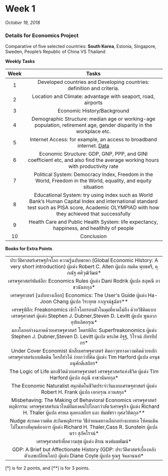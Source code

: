 # Week 1

*October 19, 2018*

### Details for Economics Project

Comparative of five selected countries: **South Korea**, Estonia, Singapore, Sweden, People’s Republic of China VS Thailand

**Weekly Tasks**

|Week|Tasks|
|:--:|:--:|
|1| Developed countries and Developing countries: definition and criteria.|
|2| Location and Climate: advantage with seaport, road, airports|
|3| Economic History/Background|
|4| Demographic Structure: median age or working-age population, retirement age, gender disparity in the workplace etc.|
|5| Internet Access: for example, an access to broadband internet. [Data](https://data.oecd.org/ict/internet-access.htm)|
|6| Economic Structure: GDP, GNP, PPP, and GINI coefficient etc, and also find the average working hours with productivity rate|
|7| Political System: Democracy Index, Freedom in the World, Freedom in the World, equality, and equity situation|
|8| Educational System: try using index such as World Bank’s Human Capital Index and international standard test such as PISA score, Academic OLYMPIAD with how they achieved that successfully|
|9| Health Care and Public Health System: life expectancy, happiness, and healthily of people|
|10| Conclusion|

**Books for Extra Points**

||
|:-:|
|ประวัติศาสตร์เศรษฐกิจโลก ความรู้ฉบับพกพา (Global Economic History: A very short introduction) ผู้แต่ง Robert C. Allen ผู้แปล สมคิด พุทธศรี, คุภณัฐ ศศิวุฒิวัฒน์*|
|เศรษฐศาสตร์พันธ์ลึก: Economics Rules ผู้แต่ง Dani Rodrik ผู้แปล สฤษณี อาชวนันทกุล*|
|เศรษฐศาสตร์ [ฉบับทางเลือก] Economics: The User's Guide ผู้แต่ง Ha-Joon Chang ผู้แปล วีระยุทธ กาญจน์ชูฉัตร**|
|เศรษฐพิลึก: Freakonomics เข้าใจโลกรอบตัวในมุมที่คาดไม่ถึง ด้วยวิธีคิดแบบเศรษฐศาสตร์ ผู้แต่ง Stephen J. Dubner,Steven D. Levitt ผู้แปล พูนลาภ อุทัยเลิศอรุณ*|
|มองโลกอย่างฉลาดด้วยเศรษฐศาสตร์ โคตรพิลึก: Superfreakonomics ผู้แต่ง Stephen J. Dubner,Steven D. Levitt ผู้แปล พรเลิศ อิฐฐ์, วิโรจน์ ภัทรทีปกร*|
|Under Cover Economist นักสืบเศรษฐศาสตร์ ติดอาวุธทางความคิดด้วยหลักเศรษฐศาสตร์แบบติดดิน ใครก็ทำได้ ง่ายกว่าที่คิด ผู้แต่ง Tim Harford ผู้แปล อรนุช อนุศักดิ์เสถียร*|
|The Logic of Life มองชีวิตด้วยเศรษฐศาสตร์ เศรษฐศาสตร์แห่งชีวิต ผู้แต่ง Tim Harford ผู้แปล สฤณี อาชวนันทกุล*|
|The Economic Naturalist สนุกคิดในชีวิตประจำวันแบบเศรษฐศาสตร์ ผู้แต่ง Robert H. Frank ผู้แปล เอกอรุณ อวนสกุล*|
|Misbehaving: The Making of Behavioral Economics เศรษฐศาสตร์พฤติกรรม: เศรษฐศาสตร์แนวใหม่ที่มองคนไปไกลกว่าสัตว์เศรษฐกิจ ผู้แต่ง Richard H. Thaler ผู้แปล ศรพล ตุลยะเสถียร และ พิมพัชรา กุศลวิทิตกุล**|
|Nudge สะกดความคิด สะกิดพฤติกรรม วิธีกำหนดทางเลือกอย่างเเยบยล ให้คนเดินไปในทางที่คุณต้องการ ผู้แต่ง Richard H. Thaler,Cass R. Sunstein ผู้แปล นรา สุภัคโรจน์*|
|เศรษฐศาสตร์เพื่อความสุข ผู้แต่ง ตีรณ พงศ์มฆพัฒน์*|
|GDP: A Brief but Affectionate History (GDP: ประวัติศาสตร์เบื้องหลังตัวเลขเปลี่ยนโลก) ผู้แต่ง Diane Coyle ผู้แปล ฐณฐ จินดานนท์*|

[*] is for 2 points, and [**] is for 3 points.
